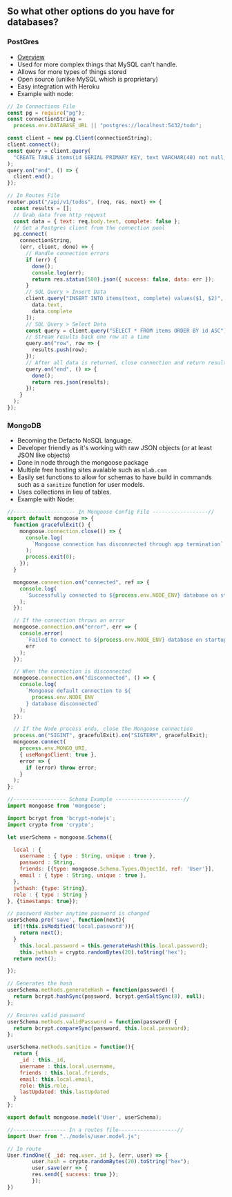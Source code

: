 ## So what other options do you have for databases?

### PostGres

- [Overview](https://www.postgresql.org/about/)
- Used for more complex things that MySQL can't handle.
- Allows for more types of things stored
- Open source (unlike MySQL which is proprietary)
- Easy integration with Heroku
- Example with node:

```javascript
// In Connections File
const pg = require("pg");
const connectionString =
  process.env.DATABASE_URL || "postgres://localhost:5432/todo";

const client = new pg.Client(connectionString);
client.connect();
const query = client.query(
  "CREATE TABLE items(id SERIAL PRIMARY KEY, text VARCHAR(40) not null, complete BOOLEAN)"
);
query.on("end", () => {
  client.end();
});

// In Routes File
router.post("/api/v1/todos", (req, res, next) => {
  const results = [];
  // Grab data from http request
  const data = { text: req.body.text, complete: false };
  // Get a Postgres client from the connection pool
  pg.connect(
    connectionString,
    (err, client, done) => {
      // Handle connection errors
      if (err) {
        done();
        console.log(err);
        return res.status(500).json({ success: false, data: err });
      }
      // SQL Query > Insert Data
      client.query("INSERT INTO items(text, complete) values($1, $2)", [
        data.text,
        data.complete
      ]);
      // SQL Query > Select Data
      const query = client.query("SELECT * FROM items ORDER BY id ASC");
      // Stream results back one row at a time
      query.on("row", row => {
        results.push(row);
      });
      // After all data is returned, close connection and return results
      query.on("end", () => {
        done();
        return res.json(results);
      });
    }
  );
});
```

### MongoDB

- Becoming the Defacto NoSQL language.
- Developer friendly as it's working with raw JSON objects (or at least JSON like objects)
- Done in node through the mongoose package
- Multiple free hosting sites avalable such as `mlab.com`
- Easily set functions to allow for schemas to have build in commands such as a `sanitize` function for user models.
- Uses collections in lieu of tables.
- Example with Node:

```javascript
//-------------------- In Mongoose Config File ------------------//
export default mongoose => {
  function gracefulExit() {
    mongoose.connection.close(() => {
      console.log(
        `Mongoose connection has disconnected through app termination`
      );
      process.exit(0);
    });
  }

  mongoose.connection.on("connected", ref => {
    console.log(
      `Successfully connected to ${process.env.NODE_ENV} database on startup `
    );
  });

  // If the connection throws an error
  mongoose.connection.on("error", err => {
    console.error(
      `Failed to connect to ${process.env.NODE_ENV} database on startup `,
      err
    );
  });

  // When the connection is disconnected
  mongoose.connection.on("disconnected", () => {
    console.log(
      `Mongoose default connection to ${
        process.env.NODE_ENV
      } database disconnected`
    );
  });

  // If the Node process ends, close the Mongoose connection
  process.on("SIGINT", gracefulExit).on("SIGTERM", gracefulExit);
  mongoose.connect(
    process.env.MONGO_URI,
    { useMongoClient: true },
    error => {
      if (error) throw error;
    }
  );
};

//----------------- Schema Example ----------------------//
import mongoose from 'mongoose';

import bcrypt from 'bcrypt-nodejs';
import crypto from 'crypto';

let userSchema = mongoose.Schema({

  local : {
    username : { type : String, unique : true },
    password : String,
    friends: [{type: mongoose.Schema.Types.ObjectId, ref: 'User'}],
    email : { type : String, unique : true },
  },
  jwthash: {type: String},
  role : { type : String }
}, {timestamps: true});

// password Hasher anytime password is changed
userSchema.pre('save', function(next){
  if(!this.isModified('local.password')){
    return next();
  }
    this.local.password = this.generateHash(this.local.password);
    this.jwthash = crypto.randomBytes(20).toString('hex');
  return next();

});

// Generates the hash
userSchema.methods.generateHash = function(password) {
  return bcrypt.hashSync(password, bcrypt.genSaltSync(8), null);
};

// Ensures valid password
userSchema.methods.validPassword = function(password) {
  return bcrypt.compareSync(password, this.local.password);
};

userSchema.methods.sanitize = function(){
  return {
    _id : this._id,
    username : this.local.username,
    friends : this.local.friends,
    email: this.local.email,
    role: this.role,
    lastUpdated: this.lastUpdated
  }
};

export default mongoose.model('User', userSchema);

//----------------- In a routes file-------------------//
import User from "../models/user.model.js";

// In route
User.findOne({ _id: req.user._id }, (err, user) => {
        user.hash = crypto.randomBytes(20).toString("hex");
        user.save(err => {
        res.send({ success: true });
        });
})
```
